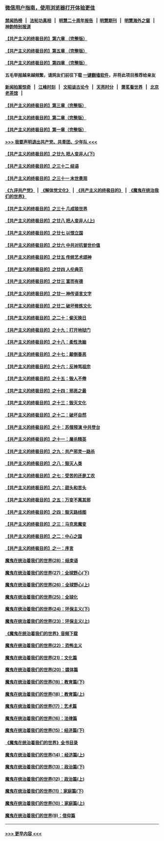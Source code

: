 ### [微信用户指南，使用浏览器打开体验更佳](https://github.com/gfw-breaker/banned-news1/blob/master/indexes/wechat-guide.md?t=0)
#### [禁闻热榜](热点新闻.md?t=0)  &nbsp;&nbsp;|&nbsp;&nbsp; [法轮功真相](https://github.com/gfw-breaker/truth/blob/master/README.md?t=0) &nbsp;&nbsp;|&nbsp;&nbsp; [明慧二十周年报告](https://github.com/gfw-breaker/mh-reports/blob/master/README.md?t=0) &nbsp;&nbsp;|&nbsp;&nbsp;[明慧期刊](https://github.com/gfw-breaker/mh-qikan) &nbsp;&nbsp;|&nbsp;&nbsp; [明慧海外之窗](https://github.com/gfw-breaker/mh-news/blob/master/README.md?t=0) &nbsp;&nbsp;|&nbsp;&nbsp; [神韵特别报道](https://github.com/gfw-breaker/mh-news/blob/master/shenyun.md?t=0)
#### [【共产主义的终极目的】第六章 （完整版）](../pages/nsc422/n11428913.md?t=02110211) 
#### [【共产主义的终极目的】第五章 （完整版）](../pages/nsc422/n11428912.md?t=02110211) 
#### [【共产主义的终极目的】第四章 （完整版）](../pages/nsc422/n11428907.md?t=02110211) 
#### 五毛举报越来越频繁，请网友们前往下载 [一键翻墙软件](https://github.com/gfw-breaker/ssr-accounts)，并将此项目推荐给亲友
#### [新闻拍案惊奇](https://github.com/gfw-breaker/banned-news1/blob/master/pages/link4.md) &nbsp;&nbsp;|&nbsp;&nbsp; [江峰时刻](https://github.com/gfw-breaker/banned-news1/blob/master/pages/link4.md) &nbsp;&nbsp;|&nbsp;&nbsp; [文昭谈古论今](https://github.com/gfw-breaker/banned-news1/blob/master/pages/link4.md) &nbsp;&nbsp;|&nbsp;&nbsp; [天亮时分](https://github.com/gfw-breaker/banned-news1/blob/master/pages/link4.md) &nbsp;&nbsp;|&nbsp;&nbsp; [萧茗看世界](https://github.com/gfw-breaker/banned-news1/blob/master/pages/link4.md) &nbsp;&nbsp;|&nbsp;&nbsp; [北京老茶馆](https://github.com/gfw-breaker/banned-news1/blob/master/pages/link4.md) &nbsp;&nbsp;|&nbsp;&nbsp; 
#### [【共产主义的终极目的】第三章（完整版）](../pages/nsc422/n11428848.md?t=02110211) 
#### [【共产主义的终极目的】第二章（完整版）](../pages/nsc422/n11428831.md?t=02110211) 
#### [【共产主义的终极目的】第一章（完整版）](../pages/nsc422/n11417651.md?t=02110211) 
#### [>>> 我要声明退出共产党、共青团、少年队 <<<](https://github.com/begood0513/goodnews/blob/master/quit/letter.md) 
#### [【共产主义的终极目的】之廿九 把人变非人(下)](../pages/nsc422/n11344140.md?t=02110211) 
#### [【共产主义的终极目的】之三十二 结语](../pages/nsc422/n11360535.md?t=02110211) 
#### [【共产主义的终极目的】之三十一 末世景观](../pages/nsc422/n11351129.md?t=02110211) 
#### [《九评共产党》](https://github.com/begood0513/9ping.md/blob/master/README.md) &nbsp;|&nbsp; [《解体党文化》](../../../../jtdwh.md/blob/master/README.md)  &nbsp;|&nbsp; [《共产主义的终极目的》](../../../../gczydzjmd.md/blob/master/README.md) &nbsp;|&nbsp; [《魔鬼在统治我们的世界》](../../../../mgztzwmdsj.md/blob/master/README.md) 
#### [【共产主义的终极目的】之三十 几成狼世界](../pages/nsc422/n11348280.md?t=02110211) 
#### [【共产主义的终极目的】之廿八 把人变非人(上)](../pages/nsc422/n11340492.md?t=02110211) 
#### [【共产主义的终极目的】之廿七 以恨立国](../pages/nsc422/n11336944.md?t=02110211) 
#### [【共产主义的终极目的】之廿六 中共对抗普世价值](../pages/nsc422/n11324785.md?t=02110211) 
#### [【共产主义的终极目的】之廿五 传统艺术颂神](../pages/nsc422/n11296396.md?t=02110211) 
#### [【共产主义的终极目的】之廿四 人伦典范](../pages/nsc422/n11296397.md?t=02110211) 
#### [【共产主义的终极目的】之廿三 富而有德](../pages/nsc422/n11283598.md?t=02110211) 
#### [【共产主义的终极目的】之廿一 神传语言文字](../pages/nsc422/n11263265.md?t=02110211) 
#### [【共产主义的终极目的】之廿二 破坏修炼文化](../pages/nsc422/n11245728.md?t=02110211) 
#### [【共产主义的终极目的】之二十：偷天换日](../pages/nsc422/n11238846.md?t=02110211) 
#### [【共产主义的终极目的】之十九：打开地狱门](../pages/nsc422/n11206376.md?t=02110211) 
#### [【共产主义的终极目的】之十八：柔性洗脑](../pages/nsc422/n11199994.md?t=02110211) 
#### [【共产主义的终极目的】之十七：颠倒善恶](../pages/nsc422/n11179782.md?t=02110211) 
#### [【共产主义的终极目的】之十六：反神骂祖宗](../pages/nsc422/n11166798.md?t=02110211) 
#### [【共产主义的终极目的】之十五：毁人不倦](../pages/nsc422/n11166792.md?t=02110211) 
#### [【共产主义的终极目的】之十四：邪恶之最](../pages/nsc422/n11150249.md?t=02110211) 
#### [【共产主义的终极目的】之十三：毁灭文化](../pages/nsc422/n11135227.md?t=02110211) 
#### [【共产主义的终极目的】之十二：破坏自然](../pages/nsc422/n11135214.md?t=02110211) 
#### [【共产主义的终极目的】之十：苏俄预演 中共登台](../pages/nsc422/n11118424.md?t=02110211) 
#### [【共产主义的终极目的】之十一：屠杀精英](../pages/nsc422/n11118442.md?t=02110211) 
#### [【共产主义的终极目的】之九：共产邪灵一路杀](../pages/nsc422/n11114139.md?t=02110211) 
#### [【共产主义的终极目的】之八：毁灭人类](../pages/nsc422/n11108503.md?t=02110211) 
#### [【共产主义的终极目的】之七：受苦的还是工农](../pages/nsc422/n11101809.md?t=02110211) 
#### [【共产主义的终极目的】之六：甜头和苦头](../pages/nsc422/n11096971.md?t=02110211) 
#### [【共产主义的终极目的】之五：万变不离其邪](../pages/nsc422/n11091285.md?t=02110211) 
#### [【共产主义的终极目的】之四：毁灭路线图](../pages/nsc422/n11086284.md?t=02110211) 
#### [【共产主义的终极目的】之三：马克思魔变](../pages/nsc422/n11061941.md?t=02110211) 
#### [【共产主义的终极目的】之二：中心之国](../pages/nsc422/n11047728.md?t=02110211) 
#### [【共产主义的终极目的】之一：序言](../pages/nsc422/n11086077.md?t=02110211) 
#### [魔鬼在统治着我们的世界(28)：结束语](../pages/nsc422/n10936246.md?t=02110211) 
#### [魔鬼在统治着我们的世界(27)：全球野心(下)](../pages/nsc422/n10928319.md?t=02110211) 
#### [魔鬼在统治着我们的世界(26)：全球野心(上)](../pages/nsc422/n10900318.md?t=02110211) 
#### [魔鬼在统治着我们的世界(25)：全球化](../pages/nsc422/n10788205.md?t=02110211) 
#### [魔鬼在统治着我们的世界(24)：环保主义(下)](../pages/nsc422/n10695307.md?t=02110211) 
#### [魔鬼在统治着我们的世界(23)：环保主义(上)](../pages/nsc422/n10688613.md?t=02110211) 
#### [《魔鬼在统治着我们的世界》音频下载](../pages/nsc422/n10635553.md?t=02110211) 
#### [魔鬼在统治着我们的世界(22)：恐怖主义](../pages/nsc422/n10614727.md?t=02110211) 
#### [魔鬼在统治着我们的世界(21)：文化篇](../pages/nsc422/n10597706.md?t=02110211) 
#### [魔鬼在统治着我们的世界(20)：媒体篇](../pages/nsc422/n10586579.md?t=02110211) 
#### [魔鬼在统治着我们的世界(19)：教育篇(下)](../pages/nsc422/n10564808.md?t=02110211) 
#### [魔鬼在统治着我们的世界(18)：教育篇(上)](../pages/nsc422/n10526970.md?t=02110211) 
#### [魔鬼在统治着我们的世界(17)：艺术篇](../pages/nsc422/n10499093.md?t=02110211) 
#### [魔鬼在统治着我们的世界(16)：法律篇](../pages/nsc422/n10485969.md?t=02110211) 
#### [魔鬼在统治着我们的世界(15)：经济篇(下)](../pages/nsc422/n10469975.md?t=02110211) 
#### [《魔鬼在统治着我们的世界》全书目录](../pages/nsc422/n10464261.md?t=02110211) 
#### [魔鬼在统治着我们的世界(14)：经济篇(上)](../pages/nsc422/n10457370.md?t=02110211) 
#### [魔鬼在统治着我们的世界(13)：政治篇(下)](../pages/nsc422/n10448270.md?t=02110211) 
#### [魔鬼在统治着我们的世界(12)：政治篇(上)](../pages/nsc422/n10444576.md?t=02110211) 
#### [魔鬼在统治着我们的世界(11)：家庭篇(下)](../pages/nsc422/n10440961.md?t=02110211) 
#### [魔鬼在统治着我们的世界(10)：家庭篇(上)](../pages/nsc422/n10435448.md?t=02110211) 
#### [魔鬼在统治着我们的世界(9)：信仰篇](../pages/nsc422/n10432159.md?t=02110211) 

----
#### [ >>> 更早内容 <<< ](../indexes/nsc422-earlier.md)
